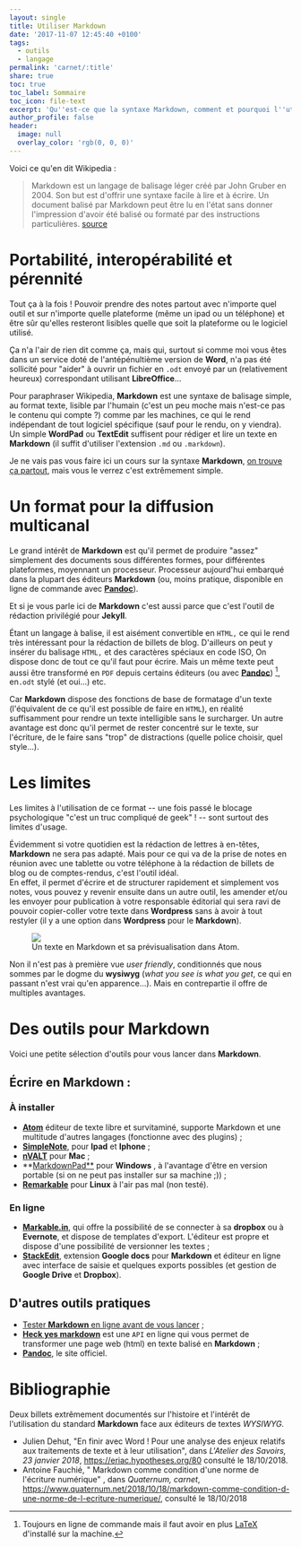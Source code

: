 ```yaml
---
layout: single
title: Utiliser Markdown
date: '2017-11-07 12:45:40 +0100'
tags:
  - outils
  - langage
permalink: 'carnet/:title'
share: true
toc: true
toc_label: Sommaire
toc_icon: file-text
excerpt: 'Qu''est-ce que la syntaxe Markdown, comment et pourquoi l''utiliser ?'
author_profile: false
header:
  image: null
  overlay_color: 'rgb(0, 0, 0)'
---
```


Voici ce qu'en dit Wikipedia :

> Markdown est un langage de balisage léger créé par John Gruber en 2004\. Son but est d'offrir une syntaxe facile à lire et à écrire. Un document balisé par Markdown peut être lu en l'état sans donner l'impression d'avoir été balisé ou formaté par des instructions particulières. [source](https://fr.wikipedia.org/wiki/Markdown)

# Portabilité, interopérabilité et pérennité

Tout ça à la fois ! Pouvoir prendre des notes partout avec n'importe quel outil et sur n'importe quelle plateforme (même un ipad ou un téléphone) et être sûr qu'elles resteront lisibles quelle que soit la plateforme ou le logiciel utilisé.

Ça n'a l'air de rien dit comme ça, mais qui, surtout si comme moi vous êtes dans un service doté de l'antépénultième version de **Word**, n'a pas été sollicité pour "aider" à ouvrir un fichier en `.odt` envoyé par un (relativement heureux) correspondant utilisant **LibreOffice**...

Pour paraphraser Wikipedia, **Markdown** est une syntaxe de balisage simple, au format texte, lisible par l'humain (c'est un peu moche mais n'est-ce pas le contenu qui compte ?) comme par les machines, ce qui le rend indépendant de tout logiciel spécifique (sauf pour le rendu, on y viendra). Un simple **WordPad** ou **TextEdit** suffisent pour rédiger et lire un texte en **Markdown** (il suffit d'utiliser l'extension `.md` ou `.markdown`).

Je ne vais pas vous faire ici un cours sur la syntaxe **Markdown**, [on trouve ça partout](https://www.google.fr/search?q=syntaxe+markdown&oq=syntaxe+markdown&aqs=chrome..69i57.3984j0j4&sourceid=chrome&ie=UTF-8), mais vous le verrez c'est extrêmement simple.

# Un format pour la diffusion multicanal

Le grand intérêt de **Markdown** est qu'il permet de produire "assez" simplement des documents sous différentes formes, pour différentes plateformes, moyennant un processeur. Processeur aujourd'hui embarqué dans la plupart des éditeurs **Markdown** (ou, moins pratique, disponible en ligne de commande avec [**Pandoc**](https://enacit1.epfl.ch/markdown-pandoc/#installation-de-pandoc)).

Et si je vous parle ici de **Markdown** c'est aussi parce que c'est l'outil de rédaction privilégié pour **Jekyll**.

Étant un langage à balise, il est aisément convertible en `HTML,` ce qui le rend très intéressant pour la rédaction de billets de blog. D'ailleurs on peut y insérer du balisage `HTML,` et des caractères spéciaux en code ISO, On dispose donc de tout ce qu'il faut pour écrire. Mais un même texte peut aussi être transformé en `PDF` depuis certains éditeurs (ou avec [**Pandoc**](https://enacit1.epfl.ch/markdown-pandoc/#installation-de-pandoc)) [^1], en`.odt` stylé (et oui...) etc.

Car **Markdown** dispose des fonctions de base de formatage d'un texte (l'équivalent de ce qu'il est possible de faire en `HTML`), en réalité suffisamment pour rendre un texte intelligible sans le surcharger. Un autre avantage est donc qu'il permet de rester concentré sur le texte, sur l'écriture, de le faire sans "trop" de distractions (quelle police choisir, quel style...).

# Les limites

Les limites à l'utilisation de ce format -- une fois passé le blocage psychologique "c'est un truc compliqué de geek" ! -- sont surtout des limites d'usage.

Évidemment si votre quotidien est la rédaction de lettres à en-têtes, **Markdown** ne sera pas adapté. Mais pour ce qui va de la prise de notes en réunion avec une tablette ou votre téléphone à la rédaction de billets de blog ou de comptes-rendus, c'est l'outil idéal.<br>
En effet, il permet d'écrire et de structurer rapidement et simplement vos notes, vous pouvez y revenir ensuite dans un autre outil, les amender et/ou les envoyer pour publication à votre responsable éditorial qui sera ravi de pouvoir copier-coller votre texte dans **Wordpress** sans à avoir à tout restyler (il y a une option dans **Wordpress** pour le **Markdown**).

<figure>
  <a href="{{ site.baseurl }}/assets/images/atomMd.png">
  <img src="{{ site.baseurl }}/assets/images/atomMd.png">
</a>
  <figcaption>Un texte en Markdown et sa prévisualisation dans Atom.</figcaption>
</figure>

Non il n'est pas à première vue _user friendly_, conditionnés que nous sommes par le dogme du **wysiwyg** (_what you see is what you get_, ce qui en passant n'est vrai qu'en apparence...). Mais en contrepartie il offre de multiples avantages.

# Des outils pour Markdown

Voici une petite sélection d'outils pour vous lancer dans **Markdown**.

## Écrire en Markdown :

### À installer

- [**Atom**](https://atom.io/) éditeur de texte libre et survitaminé, supporte Markdown et une multitude d'autres langages (fonctionne avec des plugins) ;
- [**SimpleNote**](https://simplenote.com/), pour **Ipad** et **Iphone** ;
- [**nVALT**](http://brettterpstra.com/projects/nvalt/) pour **Mac** ;
- **[MarkdownPad**](<http://markdownpad.com/faq.html#portable>) pour **Windows** , à l'avantage d'être en version portable (si on ne peut pas installer sur sa machine ;)) ;
- [**Remarkable**](http://remarkableapp.net/) pour **Linux** à l'air pas mal (non testé).

### En ligne

- [**Markable.in**](https://markable.in/), qui offre la possibilité de se connecter à sa **dropbox** ou à **Evernote**, et dispose de templates d'export. L'éditeur est propre et dispose d'une possibilité de versionner les textes ;
- [**StackEdit**](https://stackedit.io/), extension **Google docs** pour **Markdown** et éditeur en ligne avec interface de saisie et quelques exports possibles (et gestion de **Google Drive** et **Dropbox**).

## D'autres outils pratiques

- [Tester **Markdown** en ligne avant de vous lancer](https://michelf.ca/projets/php-markdown/banc-d'essai/) ;
- [**Heck yes markdown**](http://heckyesmarkdown.com/) est une `API` en ligne qui vous permet de transformer une page web (html) en texte balisé en **Markdown** ;
- [**Pandoc**](http://pandoc.org/), le site officiel.

# Bibliographie

Deux billets extrêmement documentés sur l'histoire et l'intérêt de l'utilisation du standard **Markdown** face aux éditeurs de textes _WYSIWYG._

- Julien Dehut, "En finir avec Word ! Pour une analyse des enjeux relatifs aux traitements de texte et à leur utilisation", dans _L'Atelier des Savoirs, 23 janvier 2018_, <https://eriac.hypotheses.org/80> consulté le 18/10/2018.
- Antoine Fauchié, " Markdown comme condition d'une norme de l'écriture numérique" , dans _Quaternum, carnet_, <https://www.quaternum.net/2018/10/18/markdown-comme-condition-d-une-norme-de-l-ecriture-numerique/>, consulté le 18/10/2018

[^1]: Toujours en ligne de commande mais il faut avoir en plus [LaTeX](https://fr.wikipedia.org/wiki/LaTeX) d'installé sur la machine.
